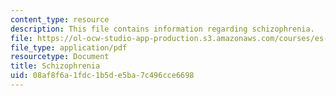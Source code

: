 ```yaml
---
content_type: resource
description: This file contains information regarding schizophrenia.
file: https://ol-ocw-studio-app-production.s3.amazonaws.com/courses/es-s10-drugs-and-the-brain-spring-2013/08af8f6a1fdc1b5de5ba7c496cce6698_MITES_S10S13_schizowk9.pdf
file_type: application/pdf
resourcetype: Document
title: Schizophrenia
uid: 08af8f6a-1fdc-1b5d-e5ba-7c496cce6698
---
```

